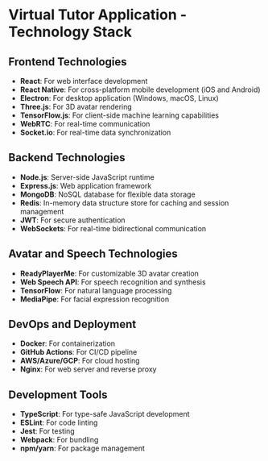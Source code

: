 # Virtual Tutor Application - Technology Stack

## Frontend Technologies
- **React**: For web interface development
- **React Native**: For cross-platform mobile development (iOS and Android)
- **Electron**: For desktop application (Windows, macOS, Linux)
- **Three.js**: For 3D avatar rendering
- **TensorFlow.js**: For client-side machine learning capabilities
- **WebRTC**: For real-time communication
- **Socket.io**: For real-time data synchronization

## Backend Technologies
- **Node.js**: Server-side JavaScript runtime
- **Express.js**: Web application framework
- **MongoDB**: NoSQL database for flexible data storage
- **Redis**: In-memory data structure store for caching and session management
- **JWT**: For secure authentication
- **WebSockets**: For real-time bidirectional communication

## Avatar and Speech Technologies
- **ReadyPlayerMe**: For customizable 3D avatar creation
- **Web Speech API**: For speech recognition and synthesis
- **TensorFlow**: For natural language processing
- **MediaPipe**: For facial expression recognition

## DevOps and Deployment
- **Docker**: For containerization
- **GitHub Actions**: For CI/CD pipeline
- **AWS/Azure/GCP**: For cloud hosting
- **Nginx**: For web server and reverse proxy

## Development Tools
- **TypeScript**: For type-safe JavaScript development
- **ESLint**: For code linting
- **Jest**: For testing
- **Webpack**: For bundling
- **npm/yarn**: For package management
